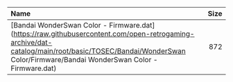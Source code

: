 |Name|Size|
|:---|---:|
|[Bandai WonderSwan Color - Firmware.dat](https://raw.githubusercontent.com/open-retrogaming-archive/dat-catalog/main/root/basic/TOSEC/Bandai/WonderSwan Color/Firmware/Bandai WonderSwan Color - Firmware.dat)|872|
